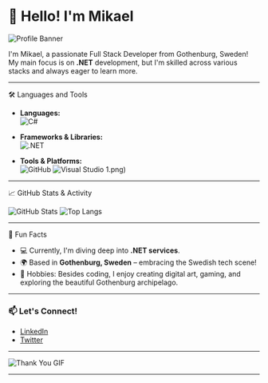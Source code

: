 # 👋 Hello! I'm Mikael

![Profile Banner](https://via.placeholder.com/1200x300/007acc/ffffff?text=👨‍💻+Mikael+-+Full+Stack+Developer+|+.NET+Specialist+|+Gothenburg,+Sweden) <!-- Replace this placeholder with a custom banner if desired -->

I'm Mikael, a passionate Full Stack Developer from Gothenburg, Sweden! My main focus is on **.NET** development, but I'm skilled across various stacks and always eager to learn more.


---
 🛠️ Languages and Tools

- **Languages:**  
  ![C#](https://img.icons8.com/color/48/000000/c-sharp-logo.png) 

- **Frameworks & Libraries:**  
  ![.NET](https://img.icons8.com/color/48/000000/net-framework.png) 

- **Tools & Platforms:**  
  ![GitHub](https://img.icons8.com/fluent/48/000000/github.png)
  ![Visual Studio](https://img.icons8.com/color/48/000000/visual-studio-2019.png) 1.png)

---

📈 GitHub Stats & Activity

![GitHub Stats](https://github-readme-stats.vercel.app/api?username=YourUsername&show_icons=true&theme=radical)
![Top Langs](https://github-readme-stats.vercel.app/api/top-langs/?username=YourUsername&layout=compact&theme=radical)

---

🎉 Fun Facts

- 💻 Currently, I'm diving deep into **.NET services**.
- 🌍 Based in **Gothenburg, Sweden** – embracing the Swedish tech scene!
- 🎨 Hobbies: Besides coding, I enjoy creating digital art, gaming, and exploring the beautiful Gothenburg archipelago.

---

### 📫 Let's Connect!

- [LinkedIn](https://www.linkedin.com/in/YourLinkedIn)
- [Twitter](https://twitter.com/YourTwitter)

---

![Thank You GIF](https://media.giphy.com/media/dzaUX7CAG0Ihi/giphy.gif) <!-- Replace with any other animated GIF you like -->

---

